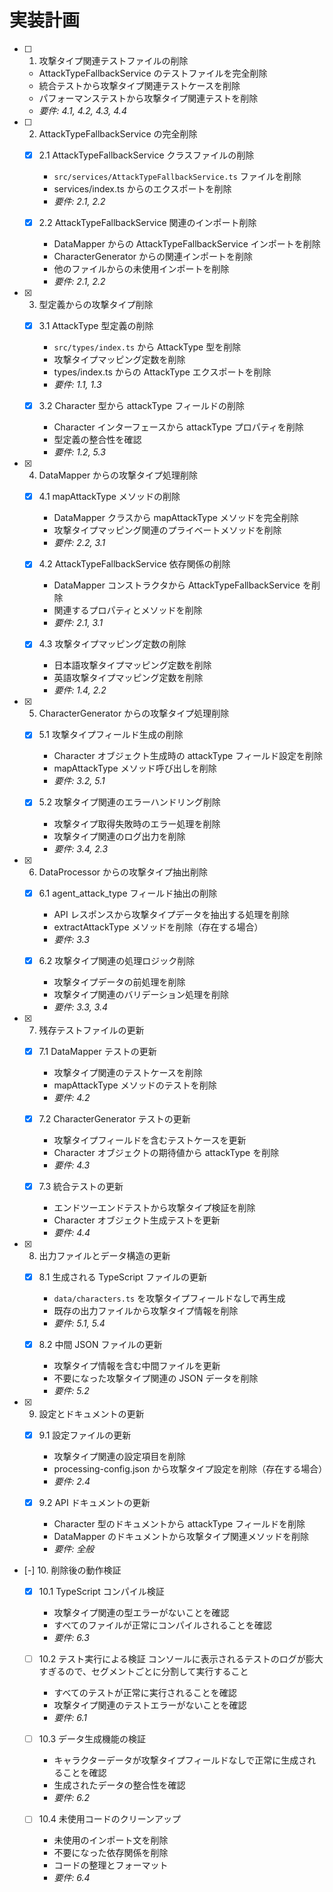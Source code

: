 # 実装計画

- [ ] 1. 攻撃タイプ関連テストファイルの削除

  - AttackTypeFallbackService のテストファイルを完全削除
  - 統合テストから攻撃タイプ関連テストケースを削除
  - パフォーマンステストから攻撃タイプ関連テストを削除
  - _要件: 4.1, 4.2, 4.3, 4.4_

- [ ] 2. AttackTypeFallbackService の完全削除

  - [x] 2.1 AttackTypeFallbackService クラスファイルの削除

    - `src/services/AttackTypeFallbackService.ts` ファイルを削除
    - services/index.ts からのエクスポートを削除
    - _要件: 2.1, 2.2_

  - [x] 2.2 AttackTypeFallbackService 関連のインポート削除
    - DataMapper からの AttackTypeFallbackService インポートを削除
    - CharacterGenerator からの関連インポートを削除
    - 他のファイルからの未使用インポートを削除
    - _要件: 2.1, 2.2_

- [x] 3. 型定義からの攻撃タイプ削除

  - [x] 3.1 AttackType 型定義の削除

    - `src/types/index.ts` から AttackType 型を削除
    - 攻撃タイプマッピング定数を削除
    - types/index.ts からの AttackType エクスポートを削除
    - _要件: 1.1, 1.3_

  - [x] 3.2 Character 型から attackType フィールドの削除
    - Character インターフェースから attackType プロパティを削除
    - 型定義の整合性を確認
    - _要件: 1.2, 5.3_

- [x] 4. DataMapper からの攻撃タイプ処理削除

  - [x] 4.1 mapAttackType メソッドの削除

    - DataMapper クラスから mapAttackType メソッドを完全削除
    - 攻撃タイプマッピング関連のプライベートメソッドを削除
    - _要件: 2.2, 3.1_

  - [x] 4.2 AttackTypeFallbackService 依存関係の削除

    - DataMapper コンストラクタから AttackTypeFallbackService を削除
    - 関連するプロパティとメソッドを削除
    - _要件: 2.1, 3.1_

  - [x] 4.3 攻撃タイプマッピング定数の削除
    - 日本語攻撃タイプマッピング定数を削除
    - 英語攻撃タイプマッピング定数を削除
    - _要件: 1.4, 2.2_

- [x] 5. CharacterGenerator からの攻撃タイプ処理削除

  - [x] 5.1 攻撃タイプフィールド生成の削除

    - Character オブジェクト生成時の attackType フィールド設定を削除
    - mapAttackType メソッド呼び出しを削除
    - _要件: 3.2, 5.1_

  - [x] 5.2 攻撃タイプ関連のエラーハンドリング削除
    - 攻撃タイプ取得失敗時のエラー処理を削除
    - 攻撃タイプ関連のログ出力を削除
    - _要件: 3.4, 2.3_

- [x] 6. DataProcessor からの攻撃タイプ抽出削除

  - [x] 6.1 agent_attack_type フィールド抽出の削除

    - API レスポンスから攻撃タイプデータを抽出する処理を削除
    - extractAttackType メソッドを削除（存在する場合）
    - _要件: 3.3_

  - [x] 6.2 攻撃タイプ関連の処理ロジック削除
    - 攻撃タイプデータの前処理を削除
    - 攻撃タイプ関連のバリデーション処理を削除
    - _要件: 3.3, 3.4_

- [x] 7. 残存テストファイルの更新

  - [x] 7.1 DataMapper テストの更新

    - 攻撃タイプ関連のテストケースを削除
    - mapAttackType メソッドのテストを削除
    - _要件: 4.2_

  - [x] 7.2 CharacterGenerator テストの更新

    - 攻撃タイプフィールドを含むテストケースを更新
    - Character オブジェクトの期待値から attackType を削除
    - _要件: 4.3_

  - [x] 7.3 統合テストの更新
    - エンドツーエンドテストから攻撃タイプ検証を削除
    - Character オブジェクト生成テストを更新
    - _要件: 4.4_

- [x] 8. 出力ファイルとデータ構造の更新

  - [x] 8.1 生成される TypeScript ファイルの更新

    - `data/characters.ts` を攻撃タイプフィールドなしで再生成
    - 既存の出力ファイルから攻撃タイプ情報を削除
    - _要件: 5.1, 5.4_

  - [x] 8.2 中間 JSON ファイルの更新
    - 攻撃タイプ情報を含む中間ファイルを更新
    - 不要になった攻撃タイプ関連の JSON データを削除
    - _要件: 5.2_

- [x] 9. 設定とドキュメントの更新

  - [x] 9.1 設定ファイルの更新

    - 攻撃タイプ関連の設定項目を削除
    - processing-config.json から攻撃タイプ設定を削除（存在する場合）
    - _要件: 2.4_

  - [x] 9.2 API ドキュメントの更新
    - Character 型のドキュメントから attackType フィールドを削除
    - DataMapper のドキュメントから攻撃タイプ関連メソッドを削除
    - _要件: 全般_

- [-] 10. 削除後の動作検証

  - [x] 10.1 TypeScript コンパイル検証

    - 攻撃タイプ関連の型エラーがないことを確認
    - すべてのファイルが正常にコンパイルされることを確認
    - _要件: 6.3_

  - [ ] 10.2 テスト実行による検証
        コンソールに表示されるテストのログが膨大すぎるので、セグメントごとに分割して実行すること

    - すべてのテストが正常に実行されることを確認
    - 攻撃タイプ関連のテストエラーがないことを確認
    - _要件: 6.1_

  - [ ] 10.3 データ生成機能の検証

    - キャラクターデータが攻撃タイプフィールドなしで正常に生成されることを確認
    - 生成されたデータの整合性を確認
    - _要件: 6.2_

  - [ ] 10.4 未使用コードのクリーンアップ
    - 未使用のインポート文を削除
    - 不要になった依存関係を削除
    - コードの整理とフォーマット
    - _要件: 6.4_

